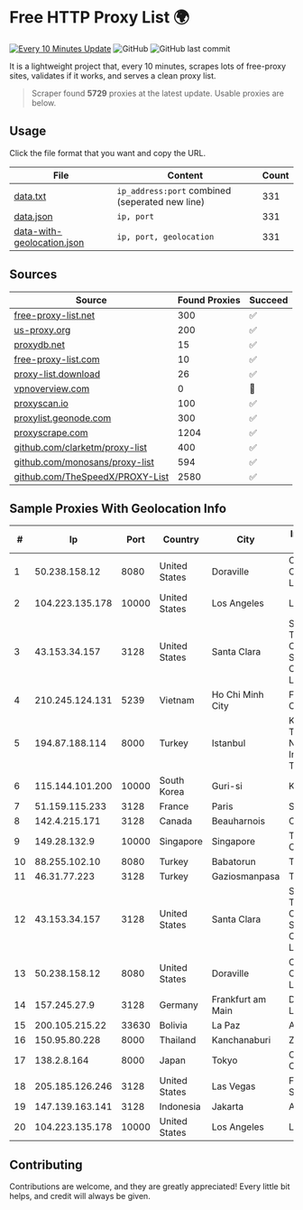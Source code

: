 
# Free HTTP Proxy List 🌍

[![Every 10 Minutes Update](https://github.com/mertguvencli/http-proxy-list/actions/workflows/main.yml/badge.svg?branch=main)](https://github.com/mertguvencli/http-proxy-list/actions/workflows/main.yml)
![GitHub](https://img.shields.io/github/license/mertguvencli/http-proxy-list)
![GitHub last commit](https://img.shields.io/github/last-commit/mertguvencli/http-proxy-list)

It is a lightweight project that, every 10 minutes, scrapes lots of free-proxy sites, validates if it works, and serves a clean proxy list.


> Scraper found **5729** proxies at the latest update. Usable proxies are below.

## Usage

Click the file format that you want and copy the URL.


|File|Content|Count|
|----|-------|-----|
|[data.txt](https://raw.githubusercontent.com/mertguvencli/http-proxy-list/main/proxy-list/data.txt)|`ip_address:port` combined (seperated new line)|331|
|[data.json](https://raw.githubusercontent.com/mertguvencli/http-proxy-list/main/proxy-list/data.json)|`ip, port`|331|
|[data-with-geolocation.json](https://raw.githubusercontent.com/mertguvencli/http-proxy-list/main/proxy-list/data-with-geolocation.json)|`ip, port, geolocation`|331|

## Sources

|Source|Found Proxies|Succeed|
|------|-------------|-------|
|[free-proxy-list.net](https://free-proxy-list.net)|300|✅|
|[us-proxy.org](https://www.us-proxy.org)|200|✅|
|[proxydb.net](http://proxydb.net)|15|✅|
|[free-proxy-list.com](https://free-proxy-list.com/?page=&port=&type%5B%5D=http&type%5B%5D=https&up_time=0&search=Search)|10|✅|
|[proxy-list.download](https://www.proxy-list.download/HTTP)|26|✅|
|[vpnoverview.com](https://vpnoverview.com/privacy/anonymous-browsing/free-proxy-servers)|0|🚫|
|[proxyscan.io](https://www.proxyscan.io)|100|✅|
|[proxylist.geonode.com](https://proxylist.geonode.com/api/proxy-list?limit=300&page=1&sort_by=lastChecked&sort_type=desc&protocols=http,https)|300|✅|
|[proxyscrape.com](https://api.proxyscrape.com/v2/?request=displayproxies&protocol=http&timeout=10000&country=all&ssl=all&anonymity=all)|1204|✅|
|[github.com/clarketm/proxy-list](https://raw.githubusercontent.com/clarketm/proxy-list/master/proxy-list-raw.txt)|400|✅|
|[github.com/monosans/proxy-list](https://raw.githubusercontent.com/monosans/proxy-list/main/proxies/http.txt)|594|✅|
|[github.com/TheSpeedX/PROXY-List](https://raw.githubusercontent.com/TheSpeedX/PROXY-List/master/http.txt)|2580|✅|


## Sample Proxies With Geolocation Info

|#|Ip|Port|Country|City|Internet Service Provider|
|-|--|----|-------|----|-------------------------|
|1|50.238.158.12|8080|United States|Doraville|Comcast Cable Communications, LLC|
|2|104.223.135.178|10000|United States|Los Angeles|LayerHost|
|3|43.153.34.157|3128|United States|Santa Clara|Shenzhen Tencent Computer Systems Company Limited|
|4|210.245.124.131|5239|Vietnam|Ho Chi Minh City|FPT Telecom Company|
|5|194.87.188.114|8000|Turkey|Istanbul|Kadir Huseyin Tezcan Nosspeed Internet Teknolojileri|
|6|115.144.101.200|10000|South Korea|Guri-si|Korea Telecom|
|7|51.159.115.233|3128|France|Paris|SCALEWAY|
|8|142.4.215.171|3128|Canada|Beauharnois|OVH SAS|
|9|149.28.132.9|10000|Singapore|Singapore|The Constant Company|
|10|88.255.102.10|8080|Turkey|Babatorun|TurkTelekom|
|11|46.31.77.223|3128|Turkey|Gaziosmanpasa|Talha Bogaz|
|12|43.153.34.157|3128|United States|Santa Clara|Shenzhen Tencent Computer Systems Company Limited|
|13|50.238.158.12|8080|United States|Doraville|Comcast Cable Communications, LLC|
|14|157.245.27.9|3128|Germany|Frankfurt am Main|DigitalOcean, LLC|
|15|200.105.215.22|33630|Bolivia|La Paz|AXS Bolivia S. A.|
|16|150.95.80.228|8000|Thailand|Kanchanaburi|ZCOM|
|17|138.2.8.164|8000|Japan|Tokyo|Oracle Corporation|
|18|205.185.126.246|3128|United States|Las Vegas|FranTech Solutions|
|19|147.139.163.141|3128|Indonesia|Jakarta|Alibaba.com LLC|
|20|104.223.135.178|10000|United States|Los Angeles|LayerHost|



## Contributing

Contributions are welcome, and they are greatly appreciated! Every
little bit helps, and credit will always be given.

